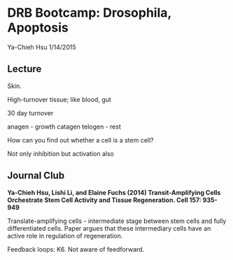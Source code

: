 # DRB Bootcamp: Drosophila, Apoptosis

Ya-Chieh Hsu
1/14/2015

## Lecture

Skin.

High-turnover tissue; like blood, gut

30 day turnover

anagen - growth
catagen
telogen - rest

How can you find out whether a cell is a stem cell?

Not only inhibition but activation also

## Journal Club

**Ya-Chieh Hsu, Lishi Li, and Elaine Fuchs (2014) Transit-Amplifying Cells Orchestrate Stem Cell Activity and Tissue Regeneration. Cell 157: 935-949**

Translate-amplifying cells - intermediate stage between stem cells and fully differentiated cells.  Paper argues that these intermediary cells have an active role in regulation of regeneration.

Feedback loops: K6. Not aware of feedforward.
